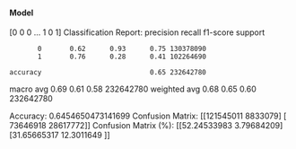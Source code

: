 #### Model
[0 0 0 ... 1 0 1]
Classification Report:
              precision    recall  f1-score   support

           0       0.62      0.93      0.75 130378090
           1       0.76      0.28      0.41 102264690

    accuracy                           0.65 232642780
   macro avg       0.69      0.61      0.58 232642780
weighted avg       0.68      0.65      0.60 232642780

Accuracy: 0.6454650473141699
Confusion Matrix:
[[121545011   8833079]
 [ 73646918  28617772]]
Confusion Matrix (%):
[[52.24533983  3.79684209]
 [31.65665317 12.3011649 ]]
